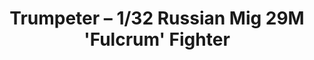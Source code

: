 ---
layout: product
title: "Trumpeter – 1/32 Russian Mig 29M 'Fulcrum' Fighter"
price: "12000" 
desc: "N/A"
img_path: "/assets/img/TRU02238.webp"
brand: "N/A"
available: false
special_offer: false
new: false
soon: false
cat: "010000"
subcat: "013400"
subsubcat: "0N/A"
sifra: "TRU02238"
popular: false
---